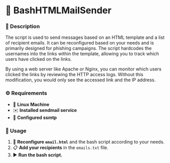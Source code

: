 # 📧 BashHTMLMailSender

### 📝 Description

The script is used to send messages based on an HTML template and a list of recipient emails. It can be reconfigured based on your needs and is primarily designed for phishing campaigns. The script hardcodes the usernames into the links within the template, allowing you to track which users have clicked on the links.

By using a web server like Apache or Nginx, you can monitor which users clicked the links by reviewing the HTTP access logs. Without this modification, you would only see the accessed link and the IP address.

### ⚙️ Requirements

- 🐧 **Linux Machine**
- ✉️ **Installed sendmail service**
- 🔧 **Configured ssmtp**

### 🚀 Usage

1. 📝 **Reconfigure `email.html`** and the bash script according to your needs.
2. 📋 **Add your recipients** in the `emails.txt` file.
3. ▶️ **Run the bash script.**
